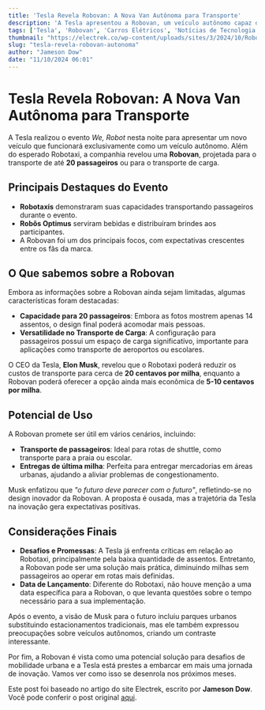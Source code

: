 ```yaml
---
title: 'Tesla Revela Robovan: A Nova Van Autônoma para Transporte'
description: 'A Tesla apresentou a Robovan, um veículo autônomo capaz de transportar até 20 passageiros ou carga.'
tags: ['Tesla', 'Robovan', 'Carros Elétricos', 'Notícias de Tecnologia']
thumbnail: "https://electrek.co/wp-content/uploads/sites/3/2024/10/Robovan_73-e1728619221559.jpg?quality=82&strip=all&w=1600"
slug: "tesla-revela-robovan-autonoma"
author: "Jameson Dow"
date: "11/10/2024 06:01"
---
```


# Tesla Revela Robovan: A Nova Van Autônoma para Transporte

A Tesla realizou o evento *We, Robot* nesta noite para apresentar um novo veículo que funcionará exclusivamente como um veículo autônomo. Além do esperado Robotaxi, a companhia revelou uma **Robovan**, projetada para o transporte de até **20 passageiros** ou para o transporte de carga.

## Principais Destaques do Evento
- **Robotaxis** demonstraram suas capacidades transportando passageiros durante o evento.
- **Robôs Optimus** serviram bebidas e distribuíram brindes aos participantes.
- A Robovan foi um dos principais focos, com expectativas crescentes entre os fãs da marca.

## O Que sabemos sobre a Robovan
Embora as informações sobre a Robovan ainda sejam limitadas, algumas características foram destacadas:
- **Capacidade para 20 passageiros**: Embora as fotos mostrem apenas 14 assentos, o design final poderá acomodar mais pessoas.
- **Versatilidade no Transporte de Carga**: A configuração para passageiros possui um espaço de carga significativo, importante para aplicações como transporte de aeroportos ou escolares.

O CEO da Tesla, **Elon Musk**, revelou que o Robotaxi poderá reduzir os custos de transporte para cerca de **20 centavos por milha**, enquanto a Robovan poderá oferecer a opção ainda mais econômica de **5-10 centavos por milha**.

## Potencial de Uso
A Robovan promete ser útil em vários cenários, incluindo:
- **Transporte de passageiros**: Ideal para rotas de shuttle, como transporte para a praia ou escolar.
- **Entregas de última milha**: Perfeita para entregar mercadorias em áreas urbanas, ajudando a aliviar problemas de congestionamento.

Musk enfatizou que *"o futuro deve parecer com o futuro"*, refletindo-se no design inovador da Robovan. A proposta é ousada, mas a trajetória da Tesla na inovação gera expectativas positivas.

## Considerações Finais
- **Desafios e Promessas**: A Tesla já enfrenta críticas em relação ao Robotaxi, principalmente pela baixa quantidade de assentos. Entretanto, a Robovan pode ser uma solução mais prática, diminuindo milhas sem passageiros ao operar em rotas mais definidas.
- **Data de Lançamento**: Diferente do Robotaxi, não houve menção a uma data específica para a Robovan, o que levanta questões sobre o tempo necessário para a sua implementação.

Após o evento, a visão de Musk para o futuro incluiu parques urbanos substituindo estacionamentos tradicionais, mas ele também expressou preocupações sobre veículos autônomos, criando um contraste interessante.

Por fim, a Robovan é vista como uma potencial solução para desafios de mobilidade urbana e a Tesla está prestes a embarcar em mais uma jornada de inovação. Vamos ver como isso se desenrola nos próximos meses.

Este post foi baseado no artigo do site Electrek, escrito por **Jameson Dow**. Você pode conferir o post original [aqui](https://electrek.co/2024/10/10/tesla-unveils-robovan-a-20-seat-autonomous-passenger-cargo-van/).